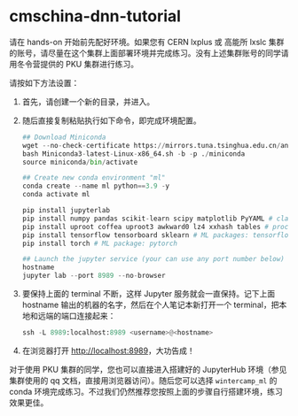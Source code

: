 # cmschina-dnn-tutorial

请在 hands-on 开始前先配好环境。如果您有 CERN lxplus 或 高能所 lxslc 集群的账号，请尽量在这个集群上面部署环境并完成练习。没有上述集群账号的同学请用冬令营提供的 PKU 集群进行练习。

请按如下方法设置：

1. 首先，请创建一个新的目录，并进入。
2. 随后直接复制粘贴执行如下命令，即完成环境配置。
    
    ```python
    ## Download Miniconda
    wget --no-check-certificate https://mirrors.tuna.tsinghua.edu.cn/anaconda/miniconda/Miniconda3-latest-Linux-x86_64.sh
    bash Miniconda3-latest-Linux-x86_64.sh -b -p ./miniconda
    source miniconda/bin/activate
    
    ## Create new conda environment "ml"
    conda create --name ml python==3.9 -y
    conda activate ml
    
    pip install jupyterlab
    pip install numpy pandas scikit-learn scipy matplotlib PyYAML # classical analysis packages for python
    pip install uproot coffea uproot3 awkward0 lz4 xxhash tables # processing ROOT file for HEP
    pip install tensorflow tensorboard sklearn # ML packages: tensorflow/keras
    pip install torch # ML package: pytorch
    
    ## Launch the jupyter service (your can use any port number below)
    hostname
    jupyter lab --port 8989 --no-browser
    ```
    
3. 要保持上面的 terminal 不断，这样 Jupyter 服务就会一直保持。记下上面 hostname 输出的机器的名字，然后在个人笔记本新打开一个 terminal，把本地和远端的端口连接起来：
    
    ```python
    ssh -L 8989:localhost:8989 <username>@<hostname>
    ```
    
4. 在浏览器打开 [http://localhost:8989](http://localhost:8989)，大功告成！

对于使用 PKU 集群的同学，您也可以直接进入搭建好的 JupyterHub 环境（参见集群使用的 qq 文档，直接用浏览器访问）。随后您可以选择 `wintercamp_ml` 的 conda 环境完成练习。不过我们仍然推荐您按照上面的步骤自行搭建环境，练习效果更佳。